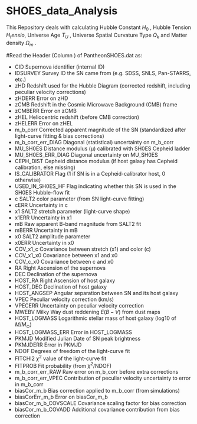 # SHOES_data_Analysis
This Repository deals with calculating Hubble Constant $H_0$ , Hubble Tension $H_tensio$, Universe Age $T_U$ , Universe Spatial Curvature Type $\Omega_k$ and Matter density $\Omega_m$ .

#Read the Header (Column ) of PantheonSHOES.dat as:

- CID Supernova identifier (internal ID)
- IDSURVEY Survey ID the SN came from (e.g. SDSS, SNLS, Pan-STARRS, etc.)
- zHD	Redshift used for the Hubble Diagram (corrected redshift, including peculiar velocity corrections)
- zHDERR	Error on zHD
- zCMB	Redshift in the Cosmic Microwave Background (CMB) frame
- zCMBERR	Error on zCMB
- zHEL	Heliocentric redshift (before CMB correction)
- zHELERR	Error on zHEL
- m_b_corr	Corrected apparent magnitude of the SN (standardized after light-curve fitting & bias corrections)
- m_b_corr_err_DIAG	Diagonal (statistical) uncertainty on m_b_corr
- MU_SH0ES	Distance modulus (µ) calibrated with SH0ES Cepheid ladder
- MU_SH0ES_ERR_DIAG	Diagonal uncertainty on MU_SH0ES
- CEPH_DIST	Cepheid distance modulus (if host galaxy has Cepheid calibration, else missing)
- IS_CALIBRATOR	Flag (1 if SN is in a Cepheid-calibrator host, 0 otherwise)
- USED_IN_SH0ES_HF	Flag indicating whether this SN is used in the SH0ES Hubble-flow fit
- c	SALT2 color parameter (from SN light-curve fitting)
- cERR	Uncertainty in c
- x1	SALT2 stretch parameter (light-curve shape)
- x1ERR	Uncertainty in x1
- mB	Raw apparent B-band magnitude from SALT2 fit
- mBERR	Uncertainty in mB
- x0	SALT2 amplitude parameter
- x0ERR	Uncertainty in x0
- COV_x1_c	Covariance between stretch (x1) and color (c)
- COV_x1_x0	Covariance between x1 and x0
- COV_c_x0	Covariance between c and x0
- RA	Right Ascension of the supernova
- DEC	Declination of the supernova
- HOST_RA	Right Ascension of host galaxy
- HOST_DEC	Declination of host galaxy
- HOST_ANGSEP	Angular separation between SN and its host galaxy
- VPEC	Peculiar velocity correction (km/s)
- VPECERR	Uncertainty on peculiar velocity correction
- MWEBV	Milky Way dust reddening $E(B-V)$ from dust maps
- HOST_LOGMASS	Logarithmic stellar mass of host galaxy (log10 of $M/M_\odot$)
- HOST_LOGMASS_ERR	Error in HOST_LOGMASS
- PKMJD	Modified Julian Date of SN peak brightness
- PKMJDERR	Error in PKMJD
- NDOF	Degrees of freedom of the light-curve fit
- FITCHI2	$\chi^2$ value of the light-curve fit
- FITPROB	Fit probability (from $\chi^2$/NDOF)
- m_b_corr_err_RAW	Raw error on m_b_corr before extra corrections
- m_b_corr_err_VPEC	Contribution of peculiar velocity uncertainty to error in m_b_corr
- biasCor_m_b	Bias correction applied to m_b_corr (from simulations)
- biasCorErr_m_b	Error on biasCor_m_b
- biasCor_m_b_COVSCALE	Covariance scaling factor for bias correction
- biasCor_m_b_COVADD	Additional covariance contribution from bias correction




